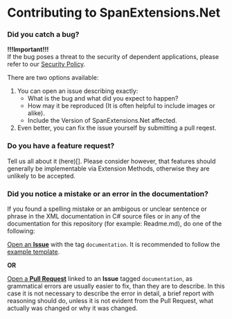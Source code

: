 # Contributing to SpanExtensions.Net
 
### Did you catch a bug?

**!!!Important!!!**  
If the bug poses a threat to the security of dependent applications, please refer to our [Security Policy](SECURITY.md).  

There are two options available:

1. You can open an issue describing exactly: 
    - What is the bug and what did you expect to happen?
    - How may it be reproduced (It is often helpful to include images or alike). 
    - Include the Version of SpanExtensions.Net affected.
2. Even better, you can fix the issue yourself by submitting a pull reqest.

### Do you have a feature request?

Tell us all about it (here)[]. Please consider however, that features should generally be implementable via Extension Methods, otherwise they are unlikely to be accepted.

### Did you notice a mistake or an error in the documentation? 

If you found a spelling mistake or an ambigous or unclear sentence or phrase in the XML documentation in C# source files or in any of the documentation for this repository (for example: Readme.md), do one of the following: 

[Open an **Issue**](https://github.com/draconware-dev/SpanExtensions.Net/issues/new/choose) with the tag `documentation`. It is recommended to follow the [example template](https://github.com/draconware-dev/SpanExtensions.Net/issues/new?assignees=&labels=documentation&projects=&template=documentation-report.md&title=Documentation+Error). 

**OR**

[Open a **Pull Request**](https://github.com/draconware-dev/SpanExtensions.Net/compare) linked to an **Issue** tagged `documentation`, as grammatical errors are usually easier to fix, than they are to describe. In this case it is not necessary to describe the error in detail, a brief report with reasoning should do, unless it is not evident from the Pull Request, what actually was changed or why it was changed. 
